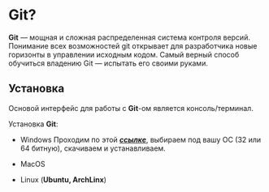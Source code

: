 
# Git?

**Git**  — мощная и сложная распределенная система контроля версий. Понимание всех возможностей git открывает для разработчика новые горизонты в управлении исходным кодом. Самый верный способ обучиться владению Git — испытать его своими руками.

## Установка

Основой интерфейс для работы с **Git**-ом является консоль/терминал.

Установка **Git**:

- Windows
Проходим по этой [***ссылке***](https://git-scm.com/download/win), выбираем под вашу ОС (32 или 64 битную), скачиваем и устанавливаем.

- MacOS

- Linux (**Ubuntu, ArchLinx**)
